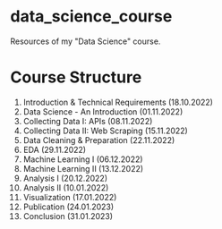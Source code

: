 # data_science_course
Resources of my "Data Science" course.

# Course Structure

1. Introduction & Technical Requirements (18.10.2022)
3. Data Science - An Introduction (01.11.2022)
4. Collecting Data I: APIs (08.11.2022)
5. Collecting Data II: Web Scraping (15.11.2022) 
6. Data Cleaning & Preparation (22.11.2022)
7. EDA (29.11.2022)
8. Machine Learning I (06.12.2022)
9. Machine Learning II (13.12.2022)
10. Analysis I (20.12.2022)
11. Analysis II (10.01.2022)
12. Visualization (17.01.2022)
13. Publication (24.01.2023)
14. Conclusion (31.01.2023)


